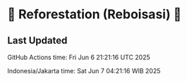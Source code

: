 
# 🌳 Reforestation (Reboisasi) 🌲

## Last Updated

GitHub Actions time: Fri Jun  6 21:21:16 UTC 2025

Indonesia/Jakarta time: Sat Jun  7 04:21:16 WIB 2025
